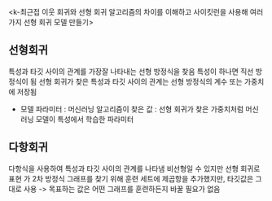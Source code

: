 <k-최근접 이웃 회귀와 선형 회귀 알고리즘의 차이를 이해하고 사이킷런을 사용해 여러 가지 선형 회귀 모델 만들기>
## 선형회귀
특성과 타깃 사이의 관계를 가장잘 나타내는 선형 방정식을 찾음
특성이 하나면 직선 방정식이 됨
선형 회귀가 찾은 특성과 타깃 사이의 관계는 선형 방정식의 계수 또는 가중치에 저장됨
- 모델 파라미터
  : 머신러닝 알고리즘이 찾은 값
  : 선형 회귀가 찾은 가중치처럼 머신러닝 모델이 특성에서 학습한 파라미터
## 다항회귀
다항식을 사용하여 특성과 타깃 사이의 관계를 나타냄
비선형일 수 있지만 선형 회귀로 표현 가
2차 방정식 그래프를 찾기 위해 훈련 세트에 제곱항을 추가했지만, 타깃값은 그대로 사용
-> 목표하는 값은 어떤 그래프를 훈련하든지 바꿀 필요가 없음

